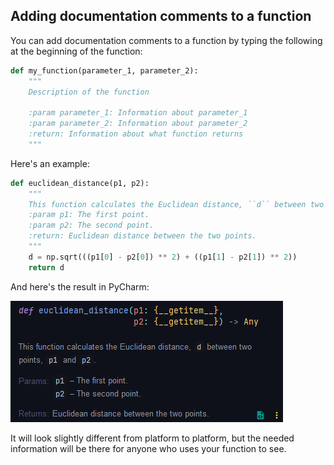 
## Adding documentation comments to a function

You can add documentation comments to a function by typing the following at the beginning of the function:

```python
def my_function(parameter_1, parameter_2):
	"""
	Description of the function

	:param parameter_1: Information about parameter_1
	:param parameter_2: Information about parameter_2
	:return: Information about what function returns
	"""
```

Here's an example:

```python
def euclidean_distance(p1, p2):  
    """  
    This function calculates the Euclidean distance, ``d`` between two points, ``p1`` and ``p2``.  
    :param p1: The first point.    
    :param p2: The second point.    
    :return: Euclidean distance between the two points.  
    """    
    d = np.sqrt(((p1[0] - p2[0]) ** 2) + ((p1[1] - p2[1]) ** 2))  
    return d
```

And here's the result in PyCharm:

![documentation-comments-example](./assets/documentation-comments-example.png)

It will look slightly different from platform to platform, but the needed information will be there for anyone who uses your function to see.